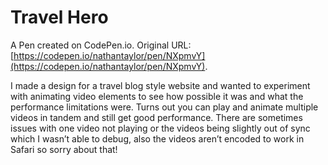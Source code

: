 # Travel Hero

A Pen created on CodePen.io. Original URL: [https://codepen.io/nathantaylor/pen/NXpmvY](https://codepen.io/nathantaylor/pen/NXpmvY).

I made a design for a travel blog style website and wanted to experiment with animating video elements to see how possible it was and what the performance limitations were. Turns out you can play and animate multiple videos in tandem and still get good performance. There are sometimes issues with one video not playing or the videos being slightly out of sync which I wasn’t able to debug, also the videos aren’t encoded to work in Safari so sorry about that!